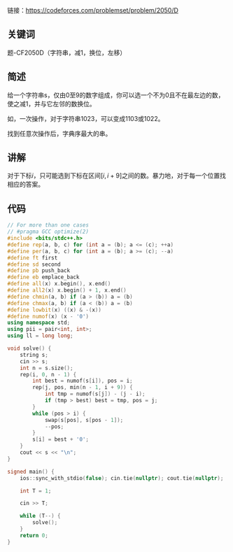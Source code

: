 链接：https://codeforces.com/problemset/problem/2050/D

## 关键词

题-CF2050D（字符串，减1，换位，左移）

## 简述

给一个字符串s，仅由0至9的数字组成，你可以选一个不为0且不在最左边的数，使之减1，并与它左邻的数换位。

如，一次操作，对于字符串1023，可以变成1103或1022。

找到任意次操作后，字典序最大的串。

## 讲解

对于下标$i$，只可能选到下标在区间$\left[ i,i+9 \right]$之间的数。暴力地，对于每一个位置找相应的答案。

## 代码

```cpp
// For more than one cases
// #pragma GCC optimize(2)
#include <bits/stdc++.h>
#define rep(a, b, c) for (int a = (b); a <= (c); ++a)
#define per(a, b, c) for (int a = (b); a >= (c); --a)
#define ft first
#define sd second
#define pb push_back
#define eb emplace_back
#define all(x) x.begin(), x.end()
#define all2(x) x.begin() + 1, x.end()
#define chmin(a, b) if (a > (b)) a = (b)
#define chmax(a, b) if (a < (b)) a = (b)
#define lowbit(x) ((x) & -(x))
#define numof(x) (x - '0')
using namespace std;
using pii = pair<int, int>;
using ll = long long;

void solve() {
    string s;
    cin >> s;
    int n = s.size();
    rep(i, 0, n - 1) {
        int best = numof(s[i]), pos = i;
        rep(j, pos, min(n - 1, i + 9)) {
            int tmp = numof(s[j]) - (j - i);
            if (tmp > best) best = tmp, pos = j;
        }
        while (pos > i) {
            swap(s[pos], s[pos - 1]);
            --pos;
        }
        s[i] = best + '0';
    }
    cout << s << "\n";
}

signed main() {
    ios::sync_with_stdio(false); cin.tie(nullptr); cout.tie(nullptr);

    int T = 1;

    cin >> T;

    while (T--) {
        solve();
    }
    return 0;
}
```

